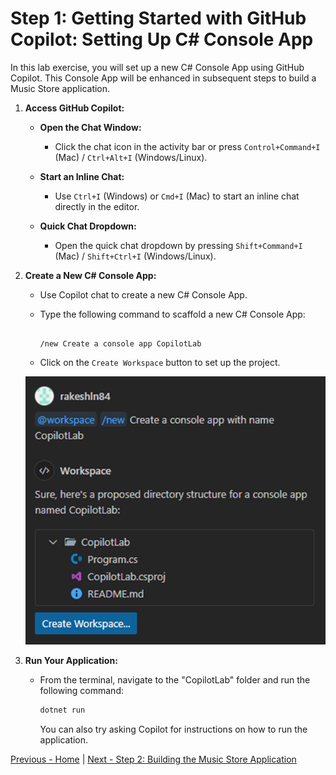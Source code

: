 # Step 1: Getting Started with GitHub Copilot: Setting Up C# Console App

In this lab exercise, you will set up a new C# Console App using GitHub Copilot. This Console App will be enhanced in subsequent steps to build a Music Store application.

1. **Access GitHub Copilot:**

   - **Open the Chat Window:**

     - Click the chat icon in the activity bar or press `Control+Command+I` (Mac) / `Ctrl+Alt+I` (Windows/Linux).

   - **Start an Inline Chat:**

     - Use `Ctrl+I` (Windows) or `Cmd+I` (Mac) to start an inline chat directly in the editor.

   - **Quick Chat Dropdown:**

     - Open the quick chat dropdown by pressing `Shift+Command+I` (Mac) / `Shift+Ctrl+I` (Windows/Linux).

2. **Create a New C# Console App:**

   - Use Copilot chat to create a new C# Console App.
   - Type the following command to scaffold a new C# Console App:

     ```text

     /new Create a console app CopilotLab

     ```

   - Click on the `Create Workspace` button to set up the project.

   ![image](./media/374408482-cb467b1d-d997-432d-9359-3fdc4346d7e2.png)

3. **Run Your Application:**

   - From the terminal, navigate to the "CopilotLab" folder and run the following command:

     ```bash
     dotnet run
     ```

     You can also try asking Copilot for instructions on how to run the application.

[Previous - Home](./README.md) | [Next - Step 2: Building the Music Store Application](./02-Step02.md)
